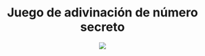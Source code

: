 <h1 align="center"> Juego de adivinación de número secreto</h1>
<p align="center">
<img src="https://img.shields.io/badge/Estado-Completado-Completado">
</p>
